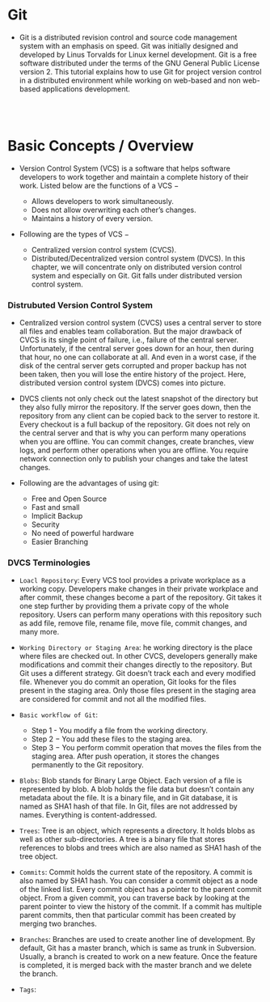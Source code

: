 # Git 

- Git is a distributed revision control and source code management system with an emphasis on speed. Git was initially designed and developed by Linus Torvalds for Linux kernel development. Git is a free software distributed under the terms of the GNU General Public License version 2. This tutorial explains how to use Git for project version control in a distributed environment while working on web-based and non web-based applications development.

<br>
<br>

# Basic Concepts / Overview

- Version Control System (VCS) is a software that helps software developers to work together and maintain a complete history of their work. Listed below are the functions of a VCS − 
  - Allows developers to work simultaneously.
  - Does not allow overwriting each other’s changes.
  - Maintains a history of every version.
  
- Following are the types of VCS −
  - Centralized version control system (CVCS).
  - Distributed/Decentralized version control system (DVCS).
  In this chapter, we will concentrate only on distributed version control system and especially on Git. Git falls under distributed version control system.
  
### Distrubuted Version Control System

- Centralized version control system (CVCS) uses a central server to store all files and enables team collaboration. But the major drawback of CVCS is its single point of failure, i.e., failure of the central server. Unfortunately, if the central server goes down for an hour, then during that hour, no one can collaborate at all. And even in a worst case, if the disk of the central server gets corrupted and proper backup has not been taken, then you will lose the entire history of the project. Here, distributed version control system (DVCS) comes into picture.

- DVCS clients not only check out the latest snapshot of the directory but they also fully mirror the repository. If the server goes down, then the repository from any client can be copied back to the server to restore it. Every checkout is a full backup of the repository. Git does not rely on the central server and that is why you can perform many operations when you are offline. You can commit changes, create branches, view logs, and perform other operations when you are offline. You require network connection only to publish your changes and take the latest changes.

- Following are the advantages of using git:
  - Free and Open Source
  - Fast and small
  - Implicit Backup
  - Security
  - No need of powerful hardware
  - Easier Branching
  
### DVCS Terminologies

- `Loacl Repository`: Every VCS tool provides a private workplace as a working copy. Developers make changes in their private workplace and after commit, these changes become a part of the repository. Git takes it one step further by providing them a private copy of the whole repository. Users can perform many operations with this repository such as add file, remove file, rename file, move file, commit changes, and many more.
- `Working Directory or Staging Area`: he working directory is the place where files are checked out. In other CVCS, developers generally make modifications and commit their changes directly to the repository. But Git uses a different strategy. Git doesn’t track each and every modified file. Whenever you do commit an operation, Git looks for the files present in the staging area. Only those files present in the staging area are considered for commit and not all the modified files.

- `Basic workflow of Git`:
  - Step 1 - You modify a file from the working directory.
  - Step 2 − You add these files to the staging area.
  - Step 3 − You perform commit operation that moves the files from the staging area. After push operation, it stores the changes permanently to the Git repository.
  
- `Blobs`: Blob stands for Binary Large Object. Each version of a file is represented by blob. A blob holds the file data but doesn’t contain any metadata about the file. It is a binary file, and in Git database, it is named as SHA1 hash of that file. In Git, files are not addressed by names. Everything is content-addressed.

- `Trees`: Tree is an object, which represents a directory. It holds blobs as well as other sub-directories. A tree is a binary file that stores references to blobs and trees which are also named as SHA1 hash of the tree object.

- `Commits`: Commit holds the current state of the repository. A commit is also named by SHA1 hash. You can consider a commit object as a node of the linked list. Every commit object has a pointer to the parent commit object. From a given commit, you can traverse back by looking at the parent pointer to view the history of the commit. If a commit has multiple parent commits, then that particular commit has been created by merging two branches.

- `Branches`: Branches are used to create another line of development. By default, Git has a master branch, which is same as trunk in Subversion. Usually, a branch is created to work on a new feature. Once the feature is completed, it is merged back with the master branch and we delete the branch.

- `Tags`: 
  
